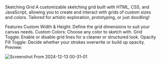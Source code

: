 Sketching Grid
A customizable sketching grid built with HTML, CSS, and JavaScript, allowing you to create and interact with grids of custom sizes and colors. Tailored for artistic exploration, prototyping, or just doodling!

Features
Custom Width & Height: Define the grid dimensions to suit your canvas needs.
Custom Colors: Choose any color to sketch with.
Grid Toggle: Enable or disable grid lines for a cleaner or structured look.
Opacity Fill Toggle: Decide whether your strokes overwrite or build up opacity.
Preview:

![Screenshot From 2024-12-13 00-31-01](https://github.com/user-attachments/assets/ef5255ce-56ad-4832-ba1d-1124a86315c4)
